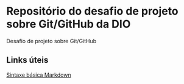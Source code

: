 # Repositório do desafio de projeto sobre Git/GitHub da DIO
Desafio de projeto sobre Git/GitHub

## Links úteis
[Sintaxe básica Markdown](https://markdownguide.org/basic-syntax/)
